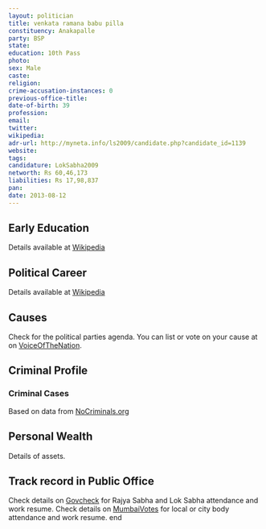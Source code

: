 ```yaml
---
layout: politician
title: venkata ramana babu pilla
constituency: Anakapalle 
party: BSP
state: 
education: 10th Pass
photo: 
sex: Male
caste: 
religion: 
crime-accusation-instances: 0
previous-office-title: 
date-of-birth: 39
profession: 
email: 
twitter: 
wikipedia: 
adr-url: http://myneta.info/ls2009/candidate.php?candidate_id=1139
website: 
tags: 
candidature: LokSabha2009
networth: Rs 60,46,173
liabilities: Rs 17,98,837
pan: 
date: 2013-08-12
---
```


## Early Education
Details available at [Wikipedia](http://www.wikipedia.org/wiki/)

## Political Career
Details available at [Wikipedia](http://www.wikipedia.org/wiki/)

## Causes 
Check for the political parties agenda. You can list or vote on your cause at on [VoiceOfTheNation](http://www.voiceofthenation.org).

## Criminal Profile

### Criminal Cases
Based on data from [NoCriminals.org](http://www.nocriminals.org)

## Personal Wealth
Details of assets.

## Track record in Public Office
Check details on [Govcheck](http://www.govcheck.org) for Rajya Sabha and Lok Sabha attendance and work resume. Check details on [MumbaiVotes](http://www.mumbaivotes.org) for local or city body attendance and work resume.
	end
